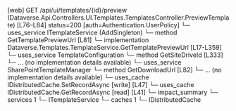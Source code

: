 [web] GET /api/ui/templates/{id}/preview  (Dataverse.Api.Controllers.UI.Templates.TemplatesController.PreviewTemplate)  [L76–L84] status=200 [auth=Authentication.UserPolicy]
  └─ uses_service ITemplateService (AddSingleton)
    └─ method GetTemplatePreviewUrl [L81]
      └─ implementation Dataverse.Templates.TemplateService.GetTemplatePreviewUrl [L17-L359]
        └─ uses_service TemplateConfiguration
          └─ method GetSiteDriveId [L333]
            └─ ... (no implementation details available)
        └─ uses_service SharePointTemplateManager
          └─ method GetDownloadUrl [L82]
            └─ ... (no implementation details available)
        └─ uses_cache IDistributedCache.SetRecordAsync [write] [L47]
        └─ uses_cache IDistributedCache.GetRecordAsync [read] [L41]
  └─ impact_summary
    └─ services 1
      └─ ITemplateService
    └─ caches 1
      └─ IDistributedCache

